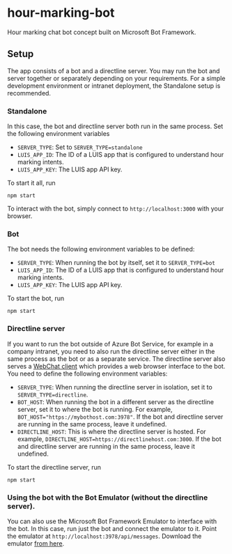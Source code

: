 # hour-marking-bot
Hour marking chat bot concept built on Microsoft Bot Framework.

## Setup
The app consists of a bot and a directline server. You may run the bot and server together or separately depending on your requirements. For a simple development environment or intranet deployment, the Standalone setup is recommended.

### Standalone
In this case, the bot and directline server both run in the same process. Set the following environment variables
* ```SERVER_TYPE```: Set to ```SERVER_TYPE=standalone```
* ```LUIS_APP_ID```: The ID of a LUIS app that is configured to understand hour marking intents.
* ```LUIS_APP_KEY```: The LUIS app API key.

To start it all, run

```npm start```

To interact with the bot, simply connect to ```http://localhost:3000``` with your browser.

### Bot
The bot needs the following environment variables to be defined:
* ```SERVER_TYPE```: When running the bot by itself, set it to ```SERVER_TYPE=bot```
* ```LUIS_APP_ID```: The ID of a LUIS app that is configured to understand hour marking intents.
* ```LUIS_APP_KEY```: The LUIS app API key.

To start the bot, run

```npm start```

### Directline server
If you want to run the bot outside of Azure Bot Service, for example in a company intranet, you need to also run the directline server either in the same process as the bot or as a separate service. The directline server also serves a [WebChat client](https://github.com/Microsoft/BotFramework-WebChat) which provides a web browser interface to the bot. You need to define the following environment variables:
* ```SERVER_TYPE```: When running the directline server in isolation, set it to ```SERVER_TYPE=directline```.
* ```BOT_HOST```: When running the bot in a different server as the directline server, set it to where the bot is running. For example, ```BOT_HOST="https://mybothost.com:3978"```. If the bot and directline server are running in the same process, leave it undefined.
* ```DIRECTLINE_HOST```: This is where the directline server is hosted. For example, ```DIRECTLINE_HOST=https://directlinehost.com:3000```. If the bot and directline server are running in the same process, leave it undefined.

To start the directline server, run

```npm start```

### Using the bot with the Bot Emulator (without the directline server).
You can also use the Microsoft Bot Framework Emulator to interface with the bot. In this case, run just the bot and connect the emulator to it. Point the emulator at ```http://localhost:3978/api/messages```. Download the emulator [from here](https://github.com/Microsoft/BotFramework-Emulator/releases/).

